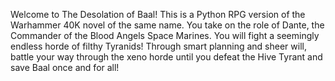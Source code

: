 Welcome to The Desolation of Baal! This is a Python RPG version of the Warhammer 40K novel of the same name. You take on the role of Dante, the Commander of the Blood Angels Space Marines. You will fight a seemingly endless horde of filthy Tyranids! Through smart planning and sheer will, battle your way through the xeno horde until you defeat the Hive Tyrant and save Baal once and for all! 
